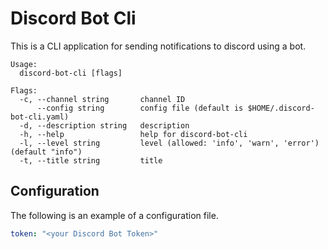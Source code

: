 # Discord Bot Cli

This is a CLI application for sending notifications to discord using a bot.

```
Usage:
  discord-bot-cli [flags]

Flags:
  -c, --channel string       channel ID
      --config string        config file (default is $HOME/.discord-bot-cli.yaml)
  -d, --description string   description
  -h, --help                 help for discord-bot-cli
  -l, --level string         level (allowed: 'info', 'warn', 'error') (default "info")
  -t, --title string         title
```

## Configuration

The following is an example of a configuration file.

```yaml
token: "<your Discord Bot Token>"
```
